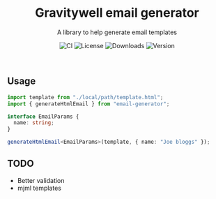 <h1 align="center">Gravitywell email generator</h1>
<p align="center">A library to help generate email templates</p>
<p align="center">
  <img src="https://img.shields.io/github/workflow/status/GravitywellUK/packages/CI/master" alt="CI" />
  <img src="https://img.shields.io/github/license/gravitywelluk/packages" alt="License" />
  <img src="https://img.shields.io/npm/dm/@gravitywelluk/email-generator" alt="Downloads" />
  <img src="https://img.shields.io/npm/v/@gravitywelluk/email-generator" alt="Version" />
</p>
<br />

## Usage

```typescript
import template from "./local/path/template.html";
import { generateHtmlEmail } from "email-generator";

interface EmailParams {
  name: string;
}

generateHtmlEmail<EmailParams>(template, { name: "Joe bloggs" });
```

## TODO

- Better validation
- mjml templates
